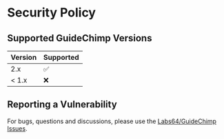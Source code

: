 # Security Policy

## Supported GuideChimp Versions

| Version | Supported          |
| ------- | ------------------ |
| 2.x     | :white_check_mark: |
| < 1.x   | :x:                |

## Reporting a Vulnerability

For bugs, questions and discussions, please use the [Labs64/GuideChimp Issues](https://github.com/Labs64/GuideChimp/issues).
